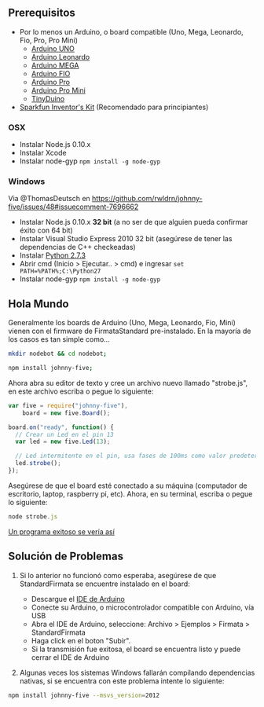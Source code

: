 ## Prerequisitos

- Por lo menos un Arduino, o board compatible (Uno, Mega, Leonardo, Fio, Pro, Pro Mini)
    - [Arduino UNO](http://arduino.cc/en/Main/arduinoBoardUno)
    - [Arduino Leonardo](http://arduino.cc/en/Main/arduinoBoardLeonardo)
    - [Arduino MEGA](http://arduino.cc/en/Main/arduinoBoardMega)
    - [Arduino FIO](http://arduino.cc/en/Main/ArduinoBoardFio)
    - [Arduino Pro](http://arduino.cc/en/Main/ArduinoBoardPro)
    - [Arduino Pro Mini](http://arduino.cc/en/Main/ArduinoBoardProMini)
    - [TinyDuino](http://tiny-circuits.com/products/tinyduino/)
- [Sparkfun Inventor's Kit](https://www.sparkfun.com/products/11576?utm_source=j5) (Recomendado para principiantes)

### OSX

- Instalar Node.js 0.10.x
- Instalar Xcode
- Instalar node-gyp `npm install -g node-gyp`

### Windows

Via @ThomasDeutsch en https://github.com/rwldrn/johnny-five/issues/48#issuecomment-7696662

- Instalar Node.js 0.10.x **32 bit** (a no ser de que alguien pueda confirmar éxito con 64 bit)
- Instalar Visual Studio Express 2010 32 bit (asegúrese de tener las dependencias de C++ checkeadas)
- Instalar [Python 2.7.3](https://bit.ly/37u3DdX)
- Abrir cmd (Inicio > Ejecutar.. > cmd) e ingresar `set PATH=%PATH%;C:\Python27`
- Instalar node-gyp `npm install -g node-gyp`

## Hola Mundo

Generalmente los boards de Arduino (Uno, Mega, Leonardo, Fio, Mini) vienen con el firmware de FirmataStandard pre-instalado. En la mayoría de los casos es tan simple como...

```bash
mkdir nodebot && cd nodebot;

npm install johnny-five;
```

Ahora abra su editor de texto y cree un archivo nuevo llamado "strobe.js", en este archivo escriba o pegue lo siguiente:

```js
var five = require("johnny-five"),
    board = new five.Board();

board.on("ready", function() {
  // Crear un Led en el pin 13
  var led = new five.Led(13);

  // Led intermitente en el pin, usa fases de 100ms como valor predeterminado
  led.strobe();
});
```

Asegúrese de que el board esté conectado a su máquina (computador de escritorio, laptop, raspberry pi, etc). Ahora, en su terminal, escriba o pegue lo siguiente:

```js
node strobe.js
```

[Un programa exitoso se vería así](http://jsfiddle.net/rwaldron/dtudh/show/light/)



## Solución de Problemas

1. Si lo anterior no funcionó como esperaba, asegúrese de que StandardFirmata se encuentre instalado en el board:
    - Descargue el [IDE de Arduino](http://arduino.cc/es/Main/Software)
    - Conecte su Arduino, o microcontrolador compatible con Arduino, vía USB
    - Abra el IDE de Arduino, seleccione: Archivo > Ejemplos > Firmata > StandardFirmata
    - Haga click en el boton "Subir".
    - Si la transmisión fue exitosa, el board se encuentra listo y puede cerrar el IDE de Arduino

2. Algunas veces los sistemas Windows fallarán compilando dependencias nativas, si se encuentra con este problema intente lo siguiente:

```bash
npm install johnny-five --msvs_version=2012
```
